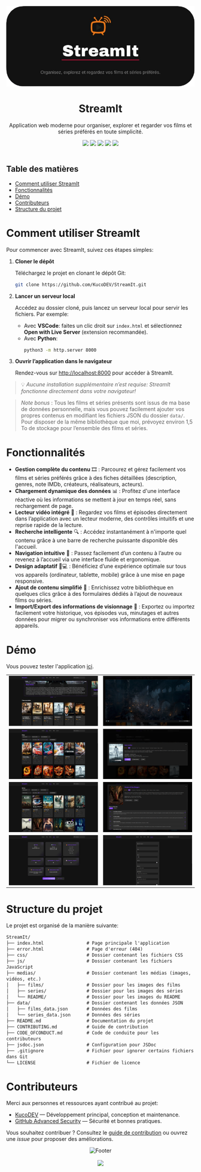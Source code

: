 <div align="center">
    <img src="medias/README/header.png">
</div>

<h1 align="center">StreamIt</h1>

<div align="center">
    <p>Application web moderne pour organiser, explorer et regarder vos films et séries préférés en toute simplicité.</p>
    <img src="https://m3-markdown-badges.vercel.app/stars/9/3/KucoDEV/StreamIt">
    <img src="https://ziadoua.github.io/m3-Markdown-Badges/badges/HTML/html3.svg">
    <img src="https://ziadoua.github.io/m3-Markdown-Badges/badges/CSS/css3.svg">
    <img src="https://ziadoua.github.io/m3-Markdown-Badges/badges/Javascript/javascript3.svg">
    <img src="https://ziadoua.github.io/m3-Markdown-Badges/badges/JSON/json3.svg">
</div>

<br>

## Table des matières

- [Comment utiliser StreamIt](#comment-utiliser-streamit)
- [Fonctionnalités](#fonctionnalités)
- [Démo](#démo)
- [Contributeurs](#contributeurs)
- [Structure du projet](#structure-du-projet)

# Comment utiliser StreamIt

Pour commencer avec StreamIt, suivez ces étapes simples:

1. **Cloner le dépôt**

   Téléchargez le projet en clonant le dépôt Git:
   ```bash
   git clone https://github.com/KucoDEV/StreamIt.git
   ```

2. **Lancer un serveur local**

   Accédez au dossier cloné, puis lancez un serveur local pour servir les fichiers. Par exemple:
    - Avec **VSCode**: faites un clic droit sur `index.html` et sélectionnez **Open with Live Server** (extension
      recommandée).
    - Avec **Python**:
      ```bash
      python3 -m http.server 8000
      ```

3. **Ouvrir l’application dans le navigateur**

   Rendez-vous sur [http://localhost:8000](http://localhost:8000) pour accéder à StreamIt.

> 💡 *Aucune installation supplémentaire n’est requise: StreamIt fonctionne directement dans votre navigateur!*

> *Note bonus* : Tous les films et séries présents sont issus de ma base de données personnelle, mais vous pouvez facilement ajouter vos propres contenus en modifiant les fichiers JSON du dossier `data/`.
> Pour disposer de la même bibliothèque que moi, prévoyez environ 1,5 To de stockage pour l’ensemble des films et séries.

# Fonctionnalités

- **Gestion complète du contenu** 🎞️ : Parcourez et gérez facilement vos films et séries préférés grâce à des fiches détaillées (description, genres, note IMDb, créateurs, réalisateurs, acteurs).
- **Chargement dynamique des données** 📊 : Profitez d'une interface réactive où les informations se mettent à jour en temps réel, sans rechargement de page.
- **Lecteur vidéo intégré** 🎥 : Regardez vos films et épisodes directement dans l’application avec un lecteur moderne, des contrôles intuitifs et une reprise rapide de la lecture.
- **Recherche intelligente** 🔍 : Accédez instantanément à n'importe quel contenu grâce à une barre de recherche puissante disponible dès l'accueil.
- **Navigation intuitive** 🧭 : Passez facilement d’un contenu à l’autre ou revenez à l’accueil via une interface fluide et ergonomique.
- **Design adaptatif** 📱💻 : Bénéficiez d’une expérience optimale sur tous vos appareils (ordinateur, tablette, mobile) grâce à une mise en page responsive.
- **Ajout de contenu simplifié** 📝 : Enrichissez votre bibliothèque en quelques clics grâce à des formulaires dédiés à l’ajout de nouveaux films ou séries.
- **Import/Export des informations de visionnage** 🔄 : Exportez ou importez facilement votre historique, vos épisodes vus, minutages et autres données pour migrer ou synchroniser vos informations entre différents appareils.

# Démo

Vous pouvez tester l'application [ici](https://www.matheo-pichotmoise.fr/StreamIt).

<div align="center">
    <table>
        <tr>
            <td><img src="medias/README/accueil.png" alt="Page d'accueil"/></td>
            <td><img src="medias/README/watching.png" alt="Page de lecture"/></td>
        </tr>
        <tr>
            <td><img src="medias/README/films.png" alt="Page des films"/></td>
            <td><img src="medias/README/films_info.png" alt="Page d'information des films"/></td>
        </tr>
        <tr>
            <td><img src="medias/README/series.png" alt="Page des séries"/></td>
            <td><img src="medias/README/series_info.png" alt="Page d'information des séries"/></td>
        <tr>
            <td><img src="medias/README/stats.png" alt="Page des statistiques"/></td>
            <td><img src="medias/README/add.png" alt="Page d'ajout"/></td>
        </tr>
    </table>
</div>

# Structure du projet

Le projet est organisé de la manière suivante:

```
StreamIt/
├── index.html                # Page principale l'application
├── error.html                # Page d'erreur (404)
├── css/                      # Dossier contenant les fichiers CSS
├── js/                       # Dossier contenant les fichiers JavaScript
├── medias/                   # Dossier contenant les médias (images, vidéos, etc.)
│   ├── films/                # Dossier pour les images des films
│   ├── series/               # Dossier pour les images des séries
│   └── README/               # Dossier pour les images du README
├── data/                     # Dossier contenant les données JSON
│   ├── films_data.json       # Données des films
│   └── series_data.json      # Données des séries
├── README.md                 # Documentation du projet
├── CONTRIBUTING.md           # Guide de contribution
├── CODE_OFCONDUCT.md         # Code de conduite pour les contributeurs
├── jsdoc.json                # Configuration pour JSDoc
├── .gitignore                # Fichier pour ignorer certains fichiers dans Git
└── LICENSE                   # Fichier de licence
```

# Contributeurs

Merci aux personnes et ressources ayant contribué au projet:

- [KucoDEV](https://github.com/KucoDEV) — Développement principal, conception et maintenance.
- [GitHub Advanced Security](https://docs.github.com/en/get-started/learning-about-github/about-github-advanced-security) —
  Sécurité et bonnes pratiques.

Vous souhaitez contribuer ? Consultez le [guide de contribution](CONTRIBUTING.md) ou ouvrez une *issue* pour proposer
des améliorations.

<p align="center">
    <img alt="Footer" src="https://i.imgur.com/9Ojjug7.png">
    <br><br>
    <img src="https://ziadoua.github.io/m3-Markdown-Badges/badges/LicenceGPLv3/licencegplv33.svg">
</p>